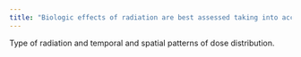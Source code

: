 ```yaml
---
title: "Biologic effects of radiation are best assessed taking into account what?"
---
```

Type of radiation and temporal and spatial patterns of dose distribution.

